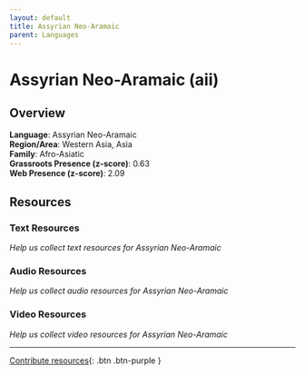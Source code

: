 ```yaml
---
layout: default
title: Assyrian Neo-Aramaic
parent: Languages
---
```


# Assyrian Neo-Aramaic (aii)

## Overview

**Language**: Assyrian Neo-Aramaic  
**Region/Area**: Western Asia, Asia  
**Family**: Afro-Asiatic  
**Grassroots Presence (z-score)**: 0.63  
**Web Presence (z-score)**: 2.09  

## Resources

### Text Resources
*Help us collect text resources for Assyrian Neo-Aramaic*

### Audio Resources
*Help us collect audio resources for Assyrian Neo-Aramaic*

### Video Resources
*Help us collect video resources for Assyrian Neo-Aramaic*

---

[Contribute resources](https://forms.office.com/e/1SfLJx3u1r){: .btn .btn-purple }
